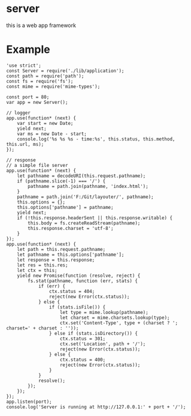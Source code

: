 # server
this is a web app framework

# Example
    'use strict';
    const Server = require('./lib/application');
    const path = require('path');
    const fs = require('fs');
    const mime = require('mime-types');

    const port = 80;
    var app = new Server();

    // logger
    app.use(function* (next) {
        var start = new Date;
        yield next;
        var ms = new Date - start;
        console.log('%s %s %s - time:%s', this.status, this.method, this.url, ms);
    });

    // response
    // a simple file server
    app.use(function* (next) {
        let pathname = decodeURI(this.request.pathname);
        if (pathname.slice(-1) === '/') {
            pathname = path.join(pathname, 'index.html');
        }
        pathname = path.join('F:/Git/layouter/', pathname);
        this.options = {};
        this.options['pathname'] = pathname;
        yield next;
        if (!this.response.headerSent || this.response.writable) {
            this.body = fs.createReadStream(pathname);
            this.response.charset = 'utf-8';
        }
    });
    app.use(function* (next) {
        let path = this.request.pathname;
        let pathname = this.options['pathname'];
        let response = this.response;
        let res = this.res;
        let ctx = this;
        yield new Promise(function (resolve, reject) {
            fs.stat(pathname, function (err, stats) {
                if (err) {
                    ctx.status = 404;
                    reject(new Error(ctx.status));
                } else {
                    if (stats.isFile()) {
                        let type = mime.lookup(pathname);
                        let charset = mime.charsets.lookup(type);
                        ctx.set('Content-Type', type + (charset ? '; charset=' + charset : ''));
                    } else if (stats.isDirectory()) {
                        ctx.status = 301;
                        ctx.set('Location', path + '/');
                        reject(new Error(ctx.status));
                    } else {
                        ctx.status = 400;
                        reject(new Error(ctx.status));
                    }
                }
                resolve();
            });
        });
    });
    app.listen(port);
    console.log('Server is running at http://127.0.0.1:' + port + '/');